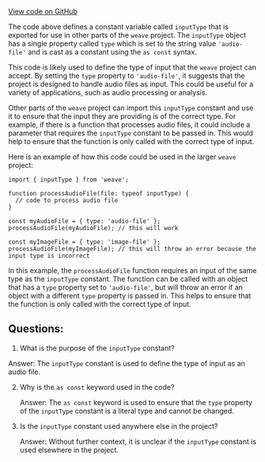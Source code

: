 [View code on GitHub](https://github.com/wandb/weave/weave-js/src/components/Panel2/PanelAudio/common.ts)

The code above defines a constant variable called `inputType` that is exported for use in other parts of the `weave` project. The `inputType` object has a single property called `type` which is set to the string value `'audio-file'` and is cast as a constant using the `as const` syntax. 

This code is likely used to define the type of input that the `weave` project can accept. By setting the `type` property to `'audio-file'`, it suggests that the project is designed to handle audio files as input. This could be useful for a variety of applications, such as audio processing or analysis.

Other parts of the `weave` project can import this `inputType` constant and use it to ensure that the input they are providing is of the correct type. For example, if there is a function that processes audio files, it could include a parameter that requires the `inputType` constant to be passed in. This would help to ensure that the function is only called with the correct type of input.

Here is an example of how this code could be used in the larger `weave` project:

```
import { inputType } from 'weave';

function processAudioFile(file: typeof inputType) {
  // code to process audio file
}

const myAudioFile = { type: 'audio-file' };
processAudioFile(myAudioFile); // this will work

const myImageFile = { type: 'image-file' };
processAudioFile(myImageFile); // this will throw an error because the input type is incorrect
```

In this example, the `processAudioFile` function requires an input of the same type as the `inputType` constant. The function can be called with an object that has a `type` property set to `'audio-file'`, but will throw an error if an object with a different `type` property is passed in. This helps to ensure that the function is only called with the correct type of input.
## Questions: 
 1. What is the purpose of the `inputType` constant?
   
   Answer: The `inputType` constant is used to define the type of input as an audio file.

2. Why is the `as const` keyword used in the code?
   
   Answer: The `as const` keyword is used to ensure that the `type` property of the `inputType` constant is a literal type and cannot be changed.

3. Is the `inputType` constant used anywhere else in the project?
   
   Answer: Without further context, it is unclear if the `inputType` constant is used elsewhere in the project.